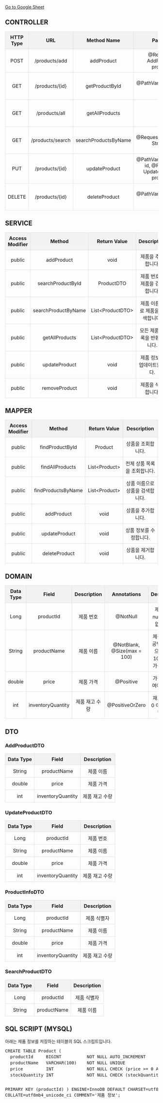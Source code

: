 <a href="https://docs.google.com/spreadsheets/d/e/2PACX-1vS2xmtiAHll3CmfNeDH_EmWwW6Ey5YPF97oy7LNwv40VIPda0EKZd_SEOQUk9ptLE1nRdMSSRQdGUtV/pubhtml">Go to Google Sheet</a>

<style>
  table {
    width: 100%;
    border-collapse: collapse;
  }
  th, td {
    border: 1px solid #ddd;
    padding: 8px;
    text-align: center;
  }
  th {
    background-color: #f2f2f2;
  }
</style>

<h2>CONTROLLER</h2>
<table>
  <tr>
    <th>HTTP Type</th>
    <th>URL</th>
    <th>Method Name</th>
    <th>Parameters</th>
    <th>Return Value</th>
    <th>Description</th>
  </tr>
  <tr>
    <td>POST</td>
    <td>/products/add</td>
    <td>addProduct</td>
    <td>@RequestBody AddProductDTO productDTO</td>
    <td>void</td>
    <td>상품을 추가합니다.</td>
  </tr>
  <tr>
    <td>GET</td>
    <td>/products/{id}</td>
    <td>getProductById</td>
    <td>@PathVariable("id") Long id</td>
    <td>ProductDTO</td>
    <td>지정된 ID의 상품을 조회합니다.</td>
  </tr>
  <tr>
    <td>GET</td>
    <td>/products/all</td>
    <td>getAllProducts</td>
    <td>-</td>
    <td>List&lt;ProductDTO&gt;</td>
    <td>모든 상품 목록을 조회합니다.</td>
  </tr>
  <tr>
    <td>GET</td>
    <td>/products/search</td>
    <td>searchProductsByName</td>
    <td>@RequestParam("name") String name</td>
    <td>List&lt;ProductDTO&gt;</td>
    <td>이름으로 상품을 검색합니다.</td>
  </tr>
  <tr>
    <td>PUT</td>
    <td>/products/{id}</td>
    <td>updateProduct</td>
    <td>@PathVariable("id") Long id, @RequestBody UpdateProductDTO productDTO</td>
    <td>void</td>
    <td>상품 정보를 수정합니다.</td>
  </tr>
  <tr>
    <td>DELETE</td>
    <td>/products/{id}</td>
    <td>deleteProduct</td>
    <td>@PathVariable("id") Long id</td>
    <td>void</td>
    <td>지정된 ID의 상품을 삭제합니다.</td>
  </tr>
</table>

<h2>SERVICE</h2>
<table>
  <tr>
    <th>Access Modifier</th>
    <th>Method</th>
    <th>Return Value</th>
    <th>Description</th>
  </tr>
  <tr>
    <td>public</td>
    <td>addProduct</td>
    <td>void</td>
    <td>제품을 추가합니다.</td>
  </tr>
  <tr>
    <td>public</td>
    <td>searchProductById</td>
    <td>ProductDTO</td>
    <td>제품 번호로 제품을 검색합니다.</td>
  </tr>
  <tr>
    <td>public</td>
    <td>searchProductByName</td>
    <td>List&lt;ProductDTO&gt;</td>
    <td>제품 이름으로 제품을 검색합니다.</td>
  </tr>
  <tr>
    <td>public</td>
    <td>getAllProducts</td>
    <td>List&lt;ProductDTO&gt;</td>
    <td>모든 제품 목록을 반환합니다.</td>
  </tr>
  <tr>
    <td>public</td>
    <td>updateProduct</td>
    <td>void</td>
    <td>제품 정보를 업데이트합니다.</td>
  </tr>
  <tr>
    <td>public</td>
    <td>removeProduct</td>
    <td>void</td>
    <td>제품을 삭제합니다.</td>
  </tr>
</table>

<h2>MAPPER</h2>
<table>
  <tr>
    <th>Access Modifier</th>
    <th>Method</th>
    <th>Return Value</th>
    <th>Description</th>
  </tr>
  <tr>
    <td>public</td>
    <td>findProductById</td>
    <td>Product</td>
    <td>상품을 조회합니다.</td>
  </tr>
  <tr>
    <td>public</td>
    <td>findAllProducts</td>
    <td>List&lt;Product&gt;</td>
    <td>전체 상품 목록을 조회합니다.</td>
  </tr>
  <tr>
    <td>public</td>
    <td>findProductsByName</td>
    <td>List&lt;Product&gt;</td>
    <td>상품 이름으로 상품을 검색합니다.</td>
  </tr>
  <tr>
    <td>public</td>
    <td>addProduct</td>
    <td>void</td>
    <td>상품을 추가합니다.</td>
  </tr>
  <tr>
    <td>public</td>
    <td>updateProduct</td>
    <td>void</td>
    <td>상품 정보를 수정합니다.</td>
  </tr>
  <tr>
    <td>public</td>
    <td>deleteProduct</td>
    <td>void</td>
    <td>상품을 제거합니다.</td>
  </tr>
</table>

<h2>DOMAIN</h2>
<table>
  <tr>
    <th>Data Type</th>
    <th>Field</th>
    <th>Description</th>
    <th>Annotations</th>
    <th>Description</th>
  </tr>
  <tr>
    <td>Long</td>
    <td>productId</td>
    <td>제품 번호</td>
    <td>@NotNull</td>
    <td>제품 ID는 null이 될 수 없습니다.</td>
  </tr>
  <tr>
    <td>String</td>
    <td>productName</td>
    <td>제품 이름</td>
    <td>@NotBlank, @Size(max = 100)</td>
    <td>제품 이름은 공백일 수 없으며, 최대 100자까지 가능합니다.</td>
  </tr>
  <tr>
    <td>double</td>
    <td>price</td>
    <td>제품 가격</td>
    <td>@Positive</td>
    <td>가격은 양수여야 합니다.</td>
  </tr>
  <tr>
    <td>int</td>
    <td>inventoryQuantity</td>
    <td>제품 재고 수량</td>
    <td>@PositiveOrZero</td>
    <td>재고 수량은 0 이상이어야 합니다.</td>
  </tr>
</table>

<h2>DTO</h2>

<h3>AddProductDTO</h3>
<table>
  <tr>
    <th>Data Type</th>
    <th>Field</th>
    <th>Description</th>
  </tr>
  <tr>
    <td>String</td>
    <td>productName</td>
    <td>제품 이름</td>
  </tr>
  <tr>
    <td>double</td>
    <td>price</td>
    <td>제품 가격</td>
  </tr>
  <tr>
    <td>int</td>
    <td>inventoryQuantity</td>
    <td>제품 재고 수량</td>
  </tr>
</table>

<h3>UpdateProductDTO</h3>
<table>
  <tr>
    <th>Data Type</th>
    <th>Field</th>
    <th>Description</th>
  </tr>
  <tr>
    <td>Long</td>
    <td>productId</td>
    <td>제품 번호</td>
  </tr>
  <tr>
    <td>String</td>
    <td>productName</td>
    <td>제품 이름</td>
  </tr>
  <tr>
    <td>double</td>
    <td>price</td>
    <td>제품 가격</td>
  </tr>
  <tr>
    <td>int</td>
    <td>inventoryQuantity</td>
    <td>제품 재고 수량</td>
  </tr>
</table>

<h3>ProductInfoDTO</h3>
<table>
  <tr>
    <th>Data Type</th>
    <th>Field</th>
    <th>Description</th>
  </tr>
  <tr>
    <td>Long</td>
    <td>productId</td>
    <td>제품 식별자</td>
  </tr>
  <tr>
    <td>String</td>
    <td>productName</td>
    <td>제품 이름</td>
  </tr>
  <tr>
    <td>double</td>
    <td>price</td>
    <td>제품 가격</td>
  </tr>
  <tr>
    <td>int</td>
    <td>inventoryQuantity</td>
    <td>제품 재고 수량</td>
  </tr>
</table>

<h3>SearchProductDTO</h3>
<table>
  <tr>
    <th>Data Type</th>
    <th>Field</th>
    <th>Description</th>
  </tr>
  <tr>
    <td>Long</td>
    <td>productId</td>
    <td>제품 식별자</td>
  </tr>
  <tr>
    <td>String</td>
    <td>productName</td>
    <td>제품 이름</td>
  </tr>
</table>

<h2>SQL SCRIPT (MYSQL)</h2>
<p>아래는 제품 정보를 저장하는 테이블의 SQL 스크립트입니다.</p>
<pre>
CREATE TABLE Product (
  productId     BIGINT          NOT NULL AUTO_INCREMENT                                         COMMENT '제품 ID',
  productName   VARCHAR(100)    NOT NULL UNIQUE                                                 COMMENT '제품명',
  price         INT             NOT NULL CHECK (price >= 0 AND price <= 1000000)                COMMENT '가격 (원)',
  stockQuantity INT             NOT NULL CHECK (stockQuantity >= 0 AND stockQuantity <= 99999)  COMMENT '재고 수량',

  PRIMARY KEY (productId)
) ENGINE=InnoDB 
  DEFAULT CHARSET=utf8mb4 
  COLLATE=utf8mb4_unicode_ci 
  COMMENT='제품 정보';
</pre>
